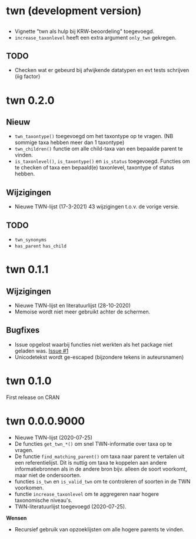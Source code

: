 # twn (development version)

##

- Vignette "twn als hulp bij KRW-beoordeling" toegevoegd.
- `increase_taxonlevel` heeft een extra argument `only_twn` gekregen.

## TODO

- Checken wat er gebeurd bij afwijkende datatypen en evt tests schrijven (iig factor)

# twn 0.2.0

## Nieuw

- `twn_taxontype()` toegevoegd om het taxontype op te vragen. (NB sommige taxa hebben meer dan 1 taxontype)
- `twn_children()` functie om alle child-taxa van een bepaalde parent te vinden.
- `is_taxonlevel()`, `is_taxontype()` en `is_status` toegevoegd. Functies om te checken of taxa een bepaald(e) taxonlevel, taxontype of status hebben.

## Wijzigingen

- Nieuwe TWN-lijst (17-3-2021) 43 wijzigingen t.o.v. de vorige versie.

## TODO

- `twn_synonyms`
- `has_parent` `has_child`

# twn 0.1.1


## Wijzigingen

- Nieuwe TWN-lijst en literatuurlijst (28-10-2020)
- Memoise wordt niet meer gebruikt achter de schermen.

## Bugfixes

- Issue opgelost waarbij functies niet werkten als het package niet geladen was. [Issue #1](https://github.com/RedTent/twn/issues/1#issue-682498150)
- Unicodetekst wordt ge-escaped (bijzondere tekens in auteursnamen)

# twn 0.1.0

First release on CRAN

# twn 0.0.0.9000

- Nieuwe TWN-lijst (2020-07-25)
- De functies `get_twn_*()` om snel TWN-informatie over taxa op te vragen.
- De functie `find_matching_parent()` om taxa naar parent te vertalen uit een referentielijst. Dit is nuttig om taxa te koppelen aan andere informatiebronnen als in de andere bron bijv. alleen de soort voorkomt, maar niet de ondersoorten.
- functies `is_twn` en `is_valid_twn` om te controleren of soorten in de TWN voorkomen.
- functie `increase_taxonlevel` om te aggregeren naar hogere taxonomische niveau's.
- TWN-literatuurlijst toegevoegd (2020-07-25).

**Wensen**

- Recursief gebruik van opzoeklijsten om alle hogere parents te vinden.



